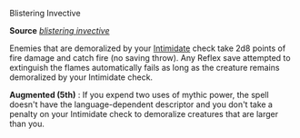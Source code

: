 Blistering Invective

**Source** [_blistering invective_](/pathfinderRPG/prd/ultimateCombat/spells/blisteringInvective.html#_blistering-invective)

Enemies that are demoralized by your [Intimidate](/pathfinderRPG/prd/skills/intimidate.html#_intimidate) check take 2d8 points of fire damage and catch fire (no saving throw). Any Reflex save attempted to extinguish the flames automatically fails as long as the creature remains demoralized by your Intimidate check.

**Augmented (5th)** : If you expend two uses of mythic power, the spell doesn't have the language-dependent descriptor and you don't take a penalty on your Intimidate check to demoralize creatures that are larger than you.

